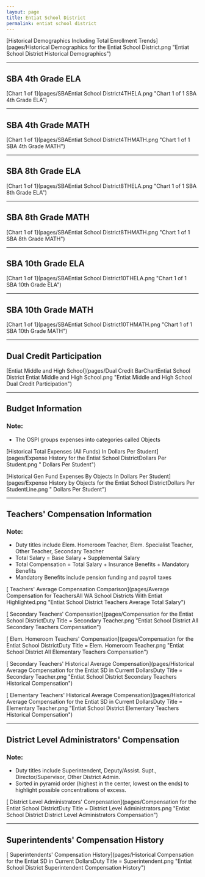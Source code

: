 ```yaml
---
layout: page
title: Entiat School District
permalink: entiat school district
---
```



[Historical Demographics Including Total Enrollment Trends](pages/Historical Demographics for the Entiat School District.png "Entiat School District Historical Demographics")

___

## SBA 4th Grade ELA

[Chart 1 of 1](pages/SBAEntiat School District4THELA.png "Chart 1 of 1 SBA 4th Grade ELA")


___

## SBA 4th Grade MATH

[Chart 1 of 1](pages/SBAEntiat School District4THMATH.png "Chart 1 of 1 SBA 4th Grade MATH")


___

## SBA 8th Grade ELA

[Chart 1 of 1](pages/SBAEntiat School District8THELA.png "Chart 1 of 1 SBA 8th Grade ELA")


___

## SBA 8th Grade MATH

[Chart 1 of 1](pages/SBAEntiat School District8THMATH.png "Chart 1 of 1 SBA 8th Grade MATH")


___

## SBA 10th Grade ELA

[Chart 1 of 1](pages/SBAEntiat School District10THELA.png "Chart 1 of 1 SBA 10th Grade ELA")


___

## SBA 10th Grade MATH

[Chart 1 of 1](pages/SBAEntiat School District10THMATH.png "Chart 1 of 1 SBA 10th Grade MATH")


___

## Dual Credit Participation

[Entiat Middle and High School](pages/Dual Credit BarChartEntiat School District Entiat Middle and High School.png "Entiat Middle and High School Dual Credit Participation")


___

## Budget Information
### Note:
- The OSPI groups expenses into categories called Objects

[Historical Total Expenses (All Funds) In Dollars Per Student](pages/Expense History for the Entiat School DistrictDollars Per Student.png " Dollars Per Student")

[Historical Gen Fund Expenses By Objects In Dollars Per Student](pages/Expense History by Objects for the Entiat School DistrictDollars Per StudentLine.png " Dollars Per Student")


___

## Teachers' Compensation Information
### Note:
- Duty titles include Elem. Homeroom Teacher, Elem. Specialist Teacher, Other Teacher, Secondary Teacher
- Total Salary = Base Salary + Supplemental Salary
- Total Compensation = Total Salary + Insurance Benefits + Mandatory Benefits
- Mandatory Benefits include pension funding and payroll taxes

[ Teachers' Average Compensation Comparison](pages/Average Compensation for TeachersAll WA School Districts With Entiat Highlighted.png "Entiat School District Teachers Average Total Salary")

[ Secondary Teachers' Compensation](pages/Compensation for the Entiat School DistrictDuty Title = Secondary Teacher.png "Entiat School District All Secondary Teachers Compensation")

[ Elem. Homeroom Teachers' Compensation](pages/Compensation for the Entiat School DistrictDuty Title = Elem. Homeroom Teacher.png "Entiat School District All Elementary Teachers Compensation")

[ Secondary Teachers' Historical Average Compensation](pages/Historical Average Compensation for the Entiat SD in Current DollarsDuty Title = Secondary Teacher.png "Entiat School District Secondary Teachers Historical Compensation")

[ Elementary Teachers' Historical Average Compensation](pages/Historical Average Compensation for the Entiat SD in Current DollarsDuty Title = Elementary Teacher.png "Entiat School District Elementary Teachers Historical Compensation")


___

## District Level Administrators' Compensation

### Note:
- Duty titles include Superintendent, Deputy/Assist. Supt., Director/Supervisor, Other District Admin.
- Sorted in pyramid order (highest in the center, lowest on the ends) to highlight possible concentrations of excess.

[ District Level Administrators' Compensation](pages/Compensation for the Entiat School DistrictDuty Title = District Level Administrators.png "Entiat School District District Level Administrators Compensation")


___

## Superintendents' Compensation History

[ Superintendents' Compensation History](pages/Historical Compensation for the Entiat SD in Current DollarsDuty Title = Superintendent.png "Entiat School District Superintendent Compensation History")

